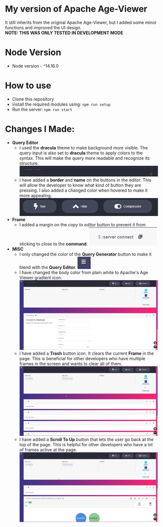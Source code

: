 # My version of Apache Age-Viewer
It still inherits from the original Apache Age-Viewer, but I added some minor functions and improved the UI design. 
\
**NOTE: THIS WAS ONLY TESTED IN DEVELOPMENT MODE**

# Node Version
- Node version - ^14.16.0

# How to use
- Clone this repository
- install the required modules using: `npm run setup`
- Run the server: `npm run start`

# Changes I Made:
- **Query Editor**
  - I used the **dracula** theme to make background more visible. The query input is also set to **dracula** theme to apply colors to the syntax. This will make the query more readable and recognize its structure.
  ![Query Input](tmp/qeury_input.gif)
  - I have added a **border** and **name** on the buttons in the editor. This will allow the developer to know what kind of button they are pressing. I also added a changed color when hovered to make it more appealing.
  ![Buttons](tmp/buttons.gif)
- **Frame**
  - I added a margin on the *copy to editor* button to prevent it from sticking to close to the **command**.
  ![Copy to editor](tmp/copy_to_editor.png)
- **MISC**
  - I only changed the color of the **Query Generator** button to make it blend with the **Query Editor**.
  ![Query Generator Button](tmp/query_generator.png)
  - I have changed the body color from plain white to Apache's Age Viewer gradient icon.
  ![Body](tmp/body.png)
  - I have added a **Trash** button icon. It clears the current **Frame** in the page. This is beneficial for other developers who have multiple frames in the screen and wants to clear all of them.
  ![Trash](tmp/Trash.gif)
  - I have added a **Scroll To Up** button that lets the user go back at the top of the page. This is helpful for other developers who have a lot of frames active at the page.
  ![Scroll To Up](tmp/ScrollToUp.gif)